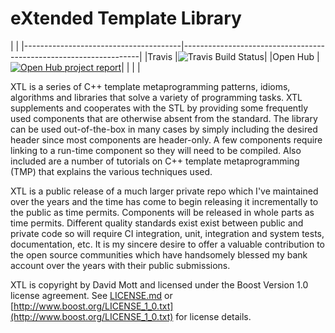 eXtended Template Library
=========================
|                                                                                                           |
|---------------------------------------|-------------------------------------------------------------------|
|Travis                                 |![Travis Build Status](https://travis-ci.org/djmott/xtl.svg?branch=master)|
|Open Hub                               | [![Open Hub project report](https://www.openhub.net/p/libxtl/widgets/project_thin_badge.gif)](https://www.openhub.net/p/libxtl?ref=sample)|
|                                       |                                                                   |


XTL is a series of C++ template metaprogramming patterns, idioms, algorithms and libraries that solve a variety of programming tasks. XTL supplements and cooperates with the STL by providing some frequently used components that are otherwise absent from the standard. The library can be used out-of-the-box in many cases by simply including the desired header since most components are header-only. A few components require linking to a run-time component so they will need to be compiled. Also included are a number of tutorials on C++ template metaprogramming (TMP) that explains the various techniques used.

XTL is a public release of a much larger private repo which I've maintained over the years and the time has come to begin releasing it incrementally to the public as time permits. Components will be released in whole parts as time permits. Different quality standards exist exist between public and private code so will require CI integration, unit, integration and system tests, documentation, etc. It is my sincere desire to offer a valuable contribution to the open source communities which have handsomely blessed my bank account over the years with their public submissions.

XTL is copyright by David Mott and licensed under the Boost Version 1.0 license agreement. See [LICENSE.md](LICENSE.md) or [http://www.boost.org/LICENSE_1_0.txt](http://www.boost.org/LICENSE_1_0.txt) for license details. 

